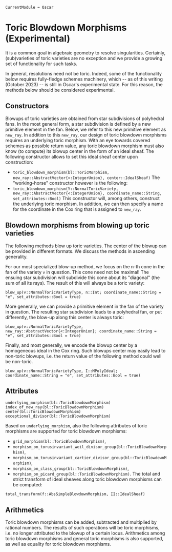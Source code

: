 ```@meta
CurrentModule = Oscar
```

# Toric Blowdown Morphisms (Experimental)

It is a common goal in algebraic geometry to resolve singularities. Certainly, (sub)varieties of
toric varieties are no exception and we provide a growing set of functionality for such tasks.

In general, resolutions need not be toric. Indeed, some of the functionality below requires
fully-fledge schemes machinery, which -- as of this writing (October 2023) -- is still in
Oscar's experimental state. For this reason, the methods below should be considered experimental.


## Constructors

Blowups of toric varieties are obtained from star subdivisions of polyhedral fans. In the most general form,
a star subdivision is defined by a new primitive element in the fan. Below, we refer to this new primitive
element as `new_ray`. In addition to this `new_ray`, our design of toric blowdown morphisms requires an
underlying toric morphism. With an eye towards covered schemes as possible return value, any toric blowdown
morphism must also know (to compute) its blowup center in the form of an ideal sheaf. The following constructor
allows to set this ideal sheaf center upon construction:
- `toric_blowdown_morphism(bl::ToricMorphism, new_ray::AbstractVector{<:IntegerUnion}, center::IdealSheaf)`
The "working-horse" constructor however is the following:
- `toric_blowdown_morphism(Y::NormalToricVariety, new_ray::AbstractVector{<:IntegerUnion}, coordinate_name::String, set_attributes::Bool)`
This constructor will, among others, construct the underlying toric morphism. In addition, we can then specify
a name for the coordinate in the Cox ring that is assigned to `new_ray`.



## Blowdown morphisms from blowing up toric varieties

The following methods blow up toric varieties. The center of the blowup can be provided in different formats.
We discuss the methods in ascending generality.

For our most specialized blow-up method, we focus on the n-th cone in the fan of the variety `v` in question.
This cone need not be maximal! The ensuing star subdivision will subdivide this cone about its "diagonal"
(the sum of all its rays). The result of this will always be a toric variety:
```@docs
blow_up(v::NormalToricVarietyType, n::Int; coordinate_name::String = "e", set_attributes::Bool = true)
```
More generally, we can provide a primitive element in the fan of the variety in question. The resulting
star subdivision leads to a polyhedral fan, or put differently, the blow-up along this center is always toric:
```@docs
blow_up(v::NormalToricVarietyType, new_ray::AbstractVector{<:IntegerUnion}; coordinate_name::String = "e", set_attributes::Bool = true)
```
Finally, and most generally, we encode the blowup center by a homogeneous ideal in the Cox ring.
Such blowups center may easily lead to non-toric blowups, i.e. the return value of the following method
could well be non-toric.
```@docs
blow_up(v::NormalToricVarietyType, I::MPolyIdeal; coordinate_name::String = "e", set_attributes::Bool = true)
```


## Attributes

```@docs
underlying_morphism(bl::ToricBlowdownMorphism)
index_of_new_ray(bl::ToricBlowdownMorphism)
center(bl::ToricBlowdownMorphism)
exceptional_divisor(bl::ToricBlowdownMorphism)
```
Based on `underlying_morphism`, also the following attributes of toric morphisms are supported for toric
blowdown morphisms:
- `grid_morphism(bl::ToricBlowdownMorphism)`,
- `morphism_on_torusinvariant_weil_divisor_group(bl::ToricBlowdownMorphism)`,
- `morphism_on_torusinvariant_cartier_divisor_group(bl::ToricBlowdownMorphism)`,
- `morphism_on_class_group(bl::ToricBlowdownMorphism)`,
- `morphism_on_picard_group(bl::ToricBlowdownMorphism)`.
The total and strict transform of ideal sheaves along toric blowdown morphisms can be computed:
```@docs
total_transform(f::AbsSimpleBlowdownMorphism, II::IdealSheaf)
```


## Arithmetics

Toric blowdown morphisms can be added, subtracted and multiplied by rational numbers. The results of such
operations will be toric morphisms, i.e. no longer attributed to the blowup of a certain locus. Arithmetics
among toric blowdown morphisms and general toric morphisms is also supported, as well as equality for toric
blowdown morphisms.
